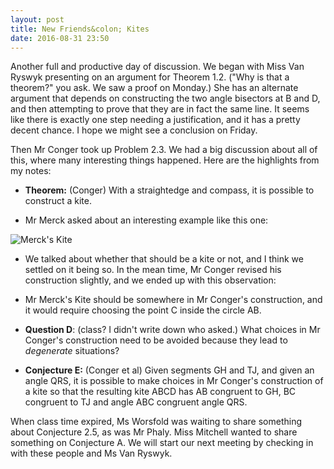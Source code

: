 ```yaml
---
layout: post
title: New Friends&colon; Kites
date: 2016-08-31 23:50
---
```


Another full and productive day of discussion. We began with Miss Van Ryswyk presenting
on an argument for Theorem 1.2. ("Why is that a theorem?" you ask. We saw a proof on Monday.)
She has an alternate argument that depends on constructing the two angle bisectors at B and D,
and then attempting to prove that they are in fact the same line. It seems like there
is exactly one step needing a justification, and it has a pretty decent chance.
I hope we might see a conclusion on Friday.

Then Mr Conger took up Problem 2.3. We had a big discussion about all of this, where
many interesting things happened. Here are the highlights from my notes:

- **Theorem:** (Conger) With a straightedge and compass, it is possible to
construct a kite.

- Mr Merck asked about an interesting example like this one:

![Merck's Kite]({{site.baseurl}}/images/Merck-Kite.png "Mr Merck's Kite")

- We talked about whether that should be a kite or not, and I think we settled on
it being so. In the mean time, Mr Conger revised his construction slightly, and
we ended up with this observation:

- Mr Merck's Kite should be somewhere in Mr Conger's construction, and it would
require choosing the point C inside the circle AB.

- **Question D**: (class? I didn't write down who asked.) What choices in Mr Conger's
construction need to be avoided because they lead to _degenerate_ situations?

- **Conjecture E:** (Conger et al) Given segments GH and TJ, and given an angle QRS,
it is possible to make choices in Mr Conger's construction of a kite so that the
resulting kite ABCD has AB congruent to GH, BC congruent to TJ and angle ABC congruent
angle QRS.

When class time expired, Ms Worsfold was waiting to share something about Conjecture 2.5,
as was Mr Phaly. Miss Mitchell wanted to share something on Conjecture A. We will start our
next meeting by checking in with these people and Ms Van Ryswyk.
